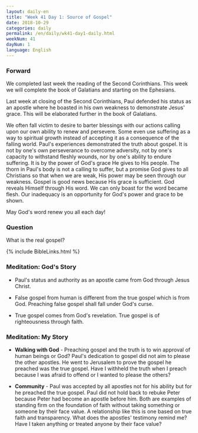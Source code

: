 ```yaml
---
layout: daily-en
title: "Week 41 Day 1: Source of Gospel"
date: 2018-10-29 
categories: daily
permalink: /en/daily/wk41-day1-daily.html
weekNum: 41
dayNum: 1
language: English
---
```


### Forward     
We completed last week the reading of the Second Corinthians. This week we will complete the book of Galatians and starting on the Ephesians. 

Last week at closing of the Second Corinthians, Paul defended his status as an apostle where he boasted in his own weakness to demonstrate Jesus' grace. This will be elaborated further in the book of Galatians.

We often fall victim to desire to barter blessings with our actions calling upon our own ability to renew and persevere. Some even use suffering as a way to spiritual growth instead of accepting it as a consequence of the falling world. Paul's experiences demonstrated the truth about gospel. It is not by one's own perseverance to overcome adversity, not by one's capacity to withstand fleshly wounds, nor by one's ability to endure suffering. It is by the power of God's grace He gives to His people. The thorn in Paul's body is not a calling to suffer, but a promise God gives to all Christians so that when we are weak, His power may be seen through our weakness. Gospel is good news because His grace is sufficient. God reveals Himself through His word. We can only boast for the word became flesh. Our inadequacy is an opportunity for God's power and grace to be shown.

May God's word renew you all each day!

### Question     
What is the real gospel?

{% include BibleLinks.html %} 

### Meditation: God's Story   
+ Paul's status and authority as an apostle came from God through Jesus Christ. 

+ False gospel from human is different from the true gospel which is from God. Preaching false gospel shall fall under God's curse. 

+ True gospel comes from God's revelation. True gospel is of righteousness through faith. 

### Meditation: My Story   
+ **Walking with God** - Preaching gospel and the truth is to win approval of human beings or God? Paul's dedication to gospel did not aim to please the other apostles. He went to Jerusalem to prove the gospel he preached was the true gospel. Have I withheld the truth when I preach because I was afraid to offend or I wanted to please the others? 

+ **Community** - Paul was accepted by all apostles not for his ability but for he preached the true gospel. Paul did not hold back to rebuke Peter because Peter had become an apostle before him. Both are examples of standing firm on the foundation of faith without taking something or someone by their face value. A relationship like this is one based on true faith and transparency. What does the apostles' testimony remind me? Have I taken anything or treated anyone by their face value? 
